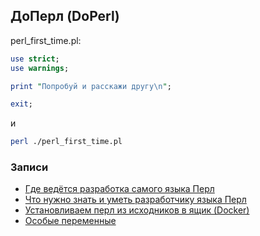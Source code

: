 ## ДоПерл (DoPerl)

perl_first_time.pl:

```perl
use strict;
use warnings;

print "Попробуй и расскажи другу\n";

exit;
```
и

```bash
perl ./perl_first_time.pl
```

### Записи

* [Где ведётся разработка самого языка Перл](/core/repo)
* [Что нужно знать и уметь разработчику языка Перл](/core/requirements)
* [Установливаем перл из исходников в ящик (Docker)](/core/docker)
* [Особые переменные](/perl/specialvar)
